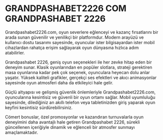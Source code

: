 # GRANDPASHABET2226 COM GRANDPASHABET 2226

Grandpashabet2226.com, oyun severlere eğlenceyi ve kazanç fırsatlarını bir arada sunan güvenilir ve yenilikçi bir platformdur. Modern arayüzü ve kullanıcı dostu tasarımı sayesinde, oyuncular ister bilgisayardan ister mobil cihazlardan rahatça erişim sağlayarak oyun dünyasına hızlıca adım atabilirler.

Grandpashabet 2226, geniş oyun seçenekleri ile her zevke hitap eden bir deneyim sunar. Klasik oyunlarından en popüler slotlara, strateji gerektiren masa oyunlarına kadar pek çok seçenek, oyunculara heyecan dolu anlar yaşatır. Yüksek kaliteli grafikler, gerçekçi ses efektleri ve akıcı animasyonlar sayesinde oyun atmosferi daha da etkileyici hale gelir.

Güçlü altyapısı ve gelişmiş güvenlik önlemleriyle Grandpashabet2226.com, oyuncularına kesintisiz ve güvenli bir oyun ortamı sağlar. Mobil uyumluluğu sayesinde, dilediğiniz an akıllı telefon veya tabletinizden giriş yaparak oyun keyfini kesintisiz sürdürebilirsiniz.

Cömert bonuslar, özel promosyonlar ve kazandıran turnuvalarla oyun deneyimini daha avantajlı hale getiren Grandpashabet 2226, sürekli güncellenen içeriğiyle dinamik ve eğlenceli bir atmosfer sunmayı amaçlamaktadır.
